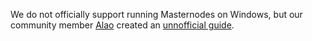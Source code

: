 We do not officially support running Masternodes on Windows, but our community member [Alao](https://steemit.com/@alaohas) created an [unnofficial guide](https://steemit.com/masternode/@alao/bulwark-bwk-windows-masternode-setup-guide).
